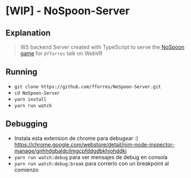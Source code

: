 # [WIP] - NoSpoon-Server

## Explanation
> WS backend Server created with TypeScript to serve the [NoSpoon game](https://github.com/fforres/NoSpoon) for `@fforres` talk on WebVR

## Running
- `git clone https://github.com/fforres/NoSpoon-Server.git`
- `cd NoSpoon-Server`
- `yarn install`
- `yarn run watch`

## Debugging
- Instala esta extension de chrome para debugear :)  https://chrome.google.com/webstore/detail/nim-node-inspector-manage/gnhhdgbaldcilmgcpfddgdbkhjohddkj
- `yarn run watch:debug` para ver mensajes de debug en consola
- `yarn run watch:debug:break` para correrlo con un breakpoint al comienzo  
